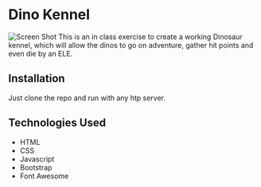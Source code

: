 # Dino Kennel
![Screen Shot](dino-kennel-ss.gif)
This is an in class exercise to create a working Dinosaur kennel, which will allow the dinos to go on adventure, gather hit points and even die by an ELE. 

## Installation
Just clone the repo and run with any htp server.

## Technologies Used
* HTML
* CSS
* Javascript
* Bootstrap
* Font Awesome
